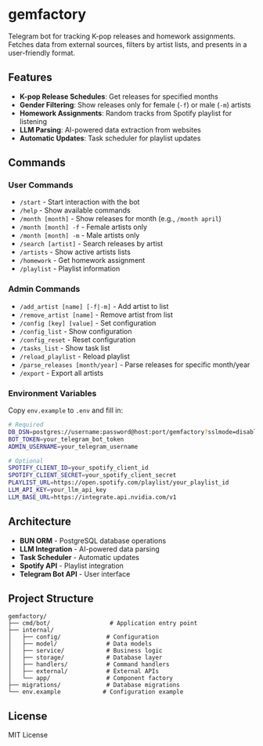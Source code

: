 # gemfactory

Telegram bot for tracking K-pop releases and homework assignments. Fetches data from external sources, filters by artist lists, and presents in a user-friendly format.

## Features

- **K-pop Release Schedules**: Get releases for specified months
- **Gender Filtering**: Show releases only for female (`-f`) or male (`-m`) artists
- **Homework Assignments**: Random tracks from Spotify playlist for listening
- **LLM Parsing**: AI-powered data extraction from websites
- **Automatic Updates**: Task scheduler for playlist updates

## Commands

### User Commands

- `/start` - Start interaction with the bot
- `/help` - Show available commands
- `/month [month]` - Show releases for month (e.g., `/month april`)
- `/month [month] -f` - Female artists only
- `/month [month] -m` - Male artists only
- `/search [artist]` - Search releases by artist
- `/artists` - Show active artists lists
- `/homework` - Get homework assignment
- `/playlist` - Playlist information

### Admin Commands

- `/add_artist [name] [-f|-m]` - Add artist to list
- `/remove_artist [name]` - Remove artist from list
- `/config [key] [value]` - Set configuration
- `/config_list` - Show configuration
- `/config_reset` - Reset configuration
- `/tasks_list` - Show task list
- `/reload_playlist` - Reload playlist
- `/parse_releases [month/year]` - Parse releases for specific month/year
- `/export` - Export all artists

### Environment Variables

Copy `env.example` to `.env` and fill in:

```bash
# Required
DB_DSN=postgres://username:password@host:port/gemfactory?sslmode=disable
BOT_TOKEN=your_telegram_bot_token
ADMIN_USERNAME=your_telegram_username

# Optional
SPOTIFY_CLIENT_ID=your_spotify_client_id
SPOTIFY_CLIENT_SECRET=your_spotify_client_secret
PLAYLIST_URL=https://open.spotify.com/playlist/your_playlist_id
LLM_API_KEY=your_llm_api_key
LLM_BASE_URL=https://integrate.api.nvidia.com/v1
```

## Architecture

- **BUN ORM** - PostgreSQL database operations
- **LLM Integration** - AI-powered data parsing
- **Task Scheduler** - Automatic updates
- **Spotify API** - Playlist integration
- **Telegram Bot API** - User interface

## Project Structure

```
gemfactory/
├── cmd/bot/                 # Application entry point
├── internal/
│   ├── config/             # Configuration
│   ├── model/              # Data models
│   ├── service/            # Business logic
│   ├── storage/            # Database layer
│   ├── handlers/           # Command handlers
│   ├── external/           # External APIs
│   └── app/                # Component factory
├── migrations/             # Database migrations
└── env.example            # Configuration example
```

## License

MIT License
